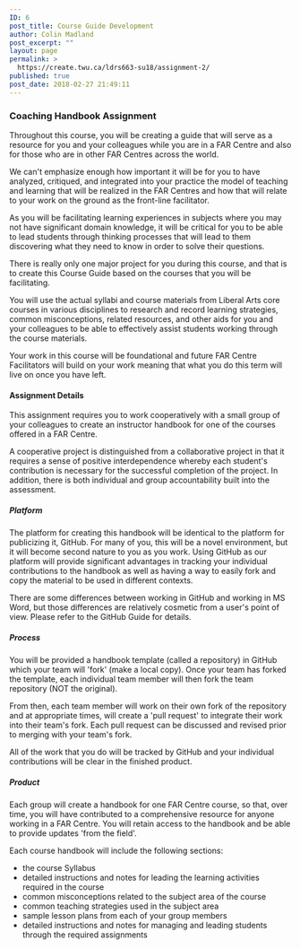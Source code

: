 ```yaml
---
ID: 6
post_title: Course Guide Development
author: Colin Madland
post_excerpt: ""
layout: page
permalink: >
  https://create.twu.ca/ldrs663-su18/assignment-2/
published: true
post_date: 2018-02-27 21:49:11
---
```

### Coaching Handbook Assignment

Throughout this course, you will be creating a guide that will serve as a resource for you and your colleagues while you are in a FAR Centre and also for those who are in other FAR Centres across the world.

We can't emphasize enough how important it will be for you to have analyzed, critiqued, and integrated into your practice the model of teaching and learning that will be realized in the FAR Centres and how that will relate to your work on the ground as the front-line facilitator.

As you will be facilitating learning experiences in subjects where you may not have significant domain knowledge, it will be critical for you to be able to lead students through thinking processes that will lead to them discovering what they need to know in order to solve their questions.

There is really only one major project for you during this course, and that is to create this Course Guide based on the courses that you will be facilitating.

You will use the actual syllabi and course materials from Liberal Arts core courses in various disciplines to research and record learning strategies, common misconceptions, related resources, and other aids for you and your colleagues to be able to effectively assist students working through the course materials.

Your work in this course will be foundational and future FAR Centre Facilitators will build on your work meaning that what you do this term will live on once you have left.

#### Assignment Details

This assignment requires you to work cooperatively with a small group of your colleagues to create an instructor handbook for one of the courses offered in a FAR Centre.

A cooperative project is distinguished from a collaborative project in that it requires a sense of positive interdependence whereby each student's contribution is necessary for the successful completion of the project. In addition, there is both individual and group accountability built into the assessment.

##### Platform

The platform for creating this handbook will be identical to the platform for publicizing it, GitHub. For many of you, this will be a novel environment, but it will become second nature to you as you work. Using GitHub as our platform will provide significant advantages in tracking your individual contributions to the handbook as well as having a way to easily fork and copy the material to be used in different contexts.

There are some differences between working in GitHub and working in MS Word, but those differences are relatively cosmetic from a user's point of view. Please refer to the GitHub Guide for details.

##### Process

You will be provided a handbook template (called a repository) in GitHub which your team will 'fork' (make a local copy). Once your team has forked the template, each individual team member will then fork the team repository (NOT the original).

From then, each team member will work on their own fork of the repository and at appropriate times, will create a 'pull request' to integrate their work into their team's fork. Each pull request can be discussed and revised prior to merging with your team's fork.

All of the work that you do will be tracked by GitHub and your individual contributions will be clear in the finished product.

##### Product

Each group will create a handbook for one FAR Centre course, so that, over time, you will have contributed to a comprehensive resource for anyone working in a FAR Centre. You will retain access to the handbook and be able to provide updates 'from the field'.

Each course handbook will include the following sections:
- the course Syllabus
- detailed instructions and notes for leading the learning activities required in the course
- common misconceptions related to the subject area of the course
- common teaching strategies used in the subject area
- sample lesson plans from each of your group members
- detailed instructions and notes for managing and leading students through the required assignments
